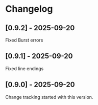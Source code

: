 # Changelog

## [0.9.2] - 2025-09-20

Fixed Burst errors

## [0.9.1] - 2025-09-20

Fixed line endings

## [0.9.0] - 2025-09-20

Change tracking started with this version.
